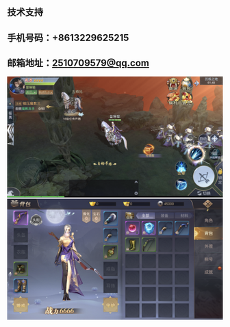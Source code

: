 ## 技术支持 ##
## 手机号码：+8613229625215 ##
## 邮箱地址：2510709579@qq.com ##
![xjcy01.png](./image/1.png)
![xjcx02.png](./image/2.png)
